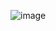 ![image](https://user-images.githubusercontent.com/106613839/224522424-e2794aee-4bd4-4286-9cb3-21e7c244f0ef.png)
